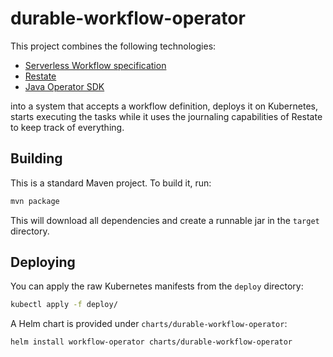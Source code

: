 # durable-workflow-operator

This project combines the following technologies:

- [Serverless Workflow specification](https://github.com/serverlessworkflow/specification)
- [Restate](https://github.com/restatedev/restate)
- [Java Operator SDK](https://github.com/operator-framework/java-operator-sdk)

into a system that accepts a workflow definition, deploys it on Kubernetes, starts executing the tasks while it uses the journaling capabilities of Restate to keep track of everything.

## Building

This is a standard Maven project. To build it, run:

```bash
mvn package
```

This will download all dependencies and create a runnable jar in the `target` directory.


## Deploying

You can apply the raw Kubernetes manifests from the `deploy` directory:

```bash
kubectl apply -f deploy/
```

A Helm chart is provided under `charts/durable-workflow-operator`:

```bash
helm install workflow-operator charts/durable-workflow-operator
```
